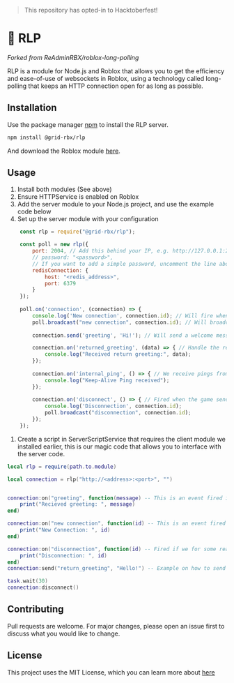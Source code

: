 > This repository has opted-in to Hacktoberfest!

# 🔌 RLP
*Forked from ReAdminRBX/roblox-long-polling*

RLP is a module for Node.js and Roblox that allows you to get the efficiency and ease-of-use of websockets in Roblox, using a technology called long-polling that keeps an HTTP connection open for as long as possible.

## Installation

Use the package manager [npm](https://npmjs.com) to install the RLP server.

```bash
npm install @grid-rbx/rlp
```
And download the Roblox module [here](https://github.com/grid-rbx/rlp/blob/master/LongPolling.rbxm).
## Usage

 1. Install both modules (See above)
 2. Ensure HTTPService is enabled on Roblox
 3. Add the server module to your Node.js project, and use the example code below
 4. Set up the server module with your configuration
```js
    const rlp = require("@grid-rbx/rlp");

    const poll = new rlp({
	    port: 2004, // Add this behind your IP, e.g. http://127.0.0.1:2004,
	    // password: "<password>", 
        // If you want to add a simple password, uncomment the line above and insert a password into the string.
        redisConnection: {
            host: "<redis_address>",
            port: 6379
        }
    });
    
    poll.on('connection', (connection) => {
        console.log('New connection', connection.id); // Will fire when a new connection is active, and include the IP address.
        poll.broadcast("new connection", connection.id); // Will broadcast to all active sockets that this one has joined the party.
    
        connection.send('greeting', 'Hi!'); // Will send a welcome message to the new socket.

        connection.on('returned_greeting', (data) => { // Handle the returned greeting.
            console.log("Received return greeting:", data);
        });
    
        connection.on('internal_ping', () => { // We receive pings from the server to let us know its still alive. 
            console.log("Keep-Alive Ping received");
        });
    
        connection.on('disconnect', () => { // Fired when the game sends a disconnect command, or our timeout is fired.
            console.log('Disconnection', connection.id);
            poll.broadcast("disconnection", connection.id);
        });
    });
```
 1. Create a script in ServerScriptService that requires the client module we installed earlier, this is our magic code that allows you to interface with the server code.
```lua
local rlp = require(path.to.module)

local connection = rlp("http://<address>:<port>", "")


connection:on("greeting", function(message) -- This is an event fired in the above example, you can change this if you want into your own events.
    print("Recieved greeting: ", message)
end)

connection:on("new connection", function(id) -- This is an event fired in the above example, you can change this if you want into your own events.
    print("New Connection: ", id)
end)

connection:on("disconnection", function(id) -- Fired if we for some reason get disconnected.
    print("Disconnection: ", id)
end)
connection:send("return_greeting", "Hello!") -- Example on how to send messages.

task.wait(30)
connection:disconnect()
```

## Contributing
Pull requests are welcome. For major changes, please open an issue first to discuss what you would like to change.

## License
This project uses the MIT License, which you can learn more about [here](https://choosealicense.com/licenses/mit/)
